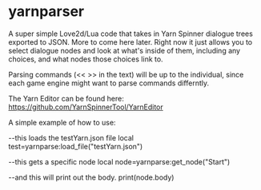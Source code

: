 # yarnparser
A super simple Love2d/Lua code that takes in Yarn Spinner dialogue trees exported to JSON. More to come here later. Right now it just allows you to select dialogue nodes and look at what's inside of them, including any choices, and what nodes those choices link to.

Parsing commands (<< >> in the text) will be up to the individual, since each game engine might want to parse commands differntly.

The Yarn Editor can be found here:
https://github.com/YarnSpinnerTool/YarnEditor

A simple example of how to use:

--this loads the testYarn.json file
local test=yarnparse:load_file("testYarn.json")

--this gets a specific node
local node=yarnparse:get_node("Start")

--and this will print out the body.
print(node.body)

  
